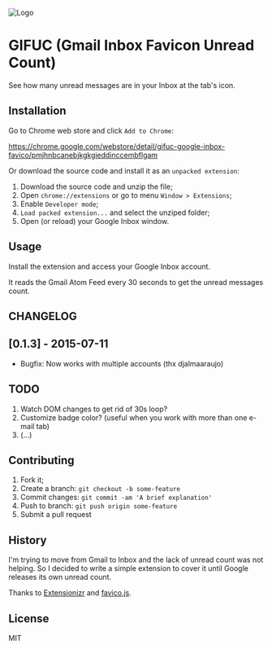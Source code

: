 ![Logo](http://kintal.org/gifuc/gifuc.png)

# GIFUC (Gmail Inbox Favicon Unread Count)

See how many unread messages are in your Inbox at the tab's icon.

## Installation

Go to Chrome web store and click `Add to Chrome`:

https://chrome.google.com/webstore/detail/gifuc-google-inbox-favico/pmjhnbcanebjkgkgieddinccembflgam

Or download the source code and install it as an `unpacked extension`:

1. Download the source code and unzip the file;
2. Open `chrome://extensions` or go to menu `Window > Extensions`;
3. Enable `Developer mode`;
4. `Load packed extension...` and select the unziped folder;
5. Open (or reload) your Google Inbox window.

## Usage

Install the extension and access your Google Inbox account.

It reads the Gmail Atom Feed every 30 seconds to get the unread messages count.


## CHANGELOG

## [0.1.3] - 2015-07-11

- Bugfix: Now works with multiple accounts (thx djalmaaraujo)


## TODO

1. Watch DOM changes to get rid of 30s loop?
2. Customize badge color? (useful when you work with more than one e-mail tab)
3. (...)

## Contributing

1. Fork it;
2. Create a branch: `git checkout -b some-feature`
3. Commit changes: `git commit -am 'A brief explanation'`
4. Push to branch: `git push origin some-feature`
5. Submit a pull request

## History

I'm trying to move from Gmail to Inbox and the lack of unread count was not helping. So I decided to write a simple extension to cover it until Google releases its own unread count.

Thanks to [Extensionizr](http://extensionizr.com/) and [favico.js](https://github.com/ejci/favico.js).


## License

MIT
